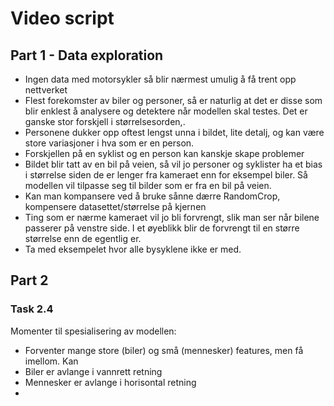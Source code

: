 # Video script

## Part 1 - Data exploration


* Ingen data med motorsykler så blir nærmest umulig å få trent opp nettverket 
* Flest forekomster av biler og personer, så er naturlig at det er disse som blir enklest å analysere og detektere når modellen skal testes. Det er ganske stor forskjell i størrelsesorden,.
* Personene dukker opp oftest lengst unna i bildet, lite detalj, og kan være store variasjoner i hva som er en person. 
* Forskjellen på en syklist og en person kan kanskje skape problemer
* Bildet blir tatt av en bil på veien, så vil jo personer og syklister ha et bias i størrelse siden de er lenger fra kameraet enn for eksempel biler. Så modellen vil tilpasse seg til bilder som er fra en bil på veien.
* Kan man kompansere ved å bruke sånne dærre RandomCrop, kompensere datasettet/størrelse på kjernen
* Ting som er nærme kameraet vil jo bli forvrengt, slik man ser når bilene passerer på venstre side. I et øyeblikk blir de forvrengt til en større størrelse enn de egentlig er.
* Ta med eksempelet hvor alle bysyklene ikke er med. 

## Part 2
### Task 2.4
Momenter til spesialisering av modellen:
* Forventer mange store (biler) og små (mennesker) features, men få imellom. Kan 
* Biler er avlange i vannrett retning
* Mennesker er avlange i horisontal retning
* 